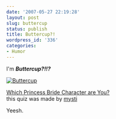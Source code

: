 ```yaml
---
date: '2007-05-27 22:19:28'
layout: post
slug: buttercup
status: publish
title: Buttercup?!
wordpress_id: '336'
categories:
- Humor
---
```



I'm _**Buttercup?!!?**_

[![Buttercup](http://fuzzy.snakeden.org/images/buttercup.jpg)](http://paradox.of.arden.tripod.com/quiz/princess/index.html)  
  
[Which Princess Bride Character are You?](http://paradox.of.arden.tripod.com/quiz/princess/index.html)  
this quiz was made by [mysti](http://www.livejournal.com/users/mamaslyth)

Yeesh.
